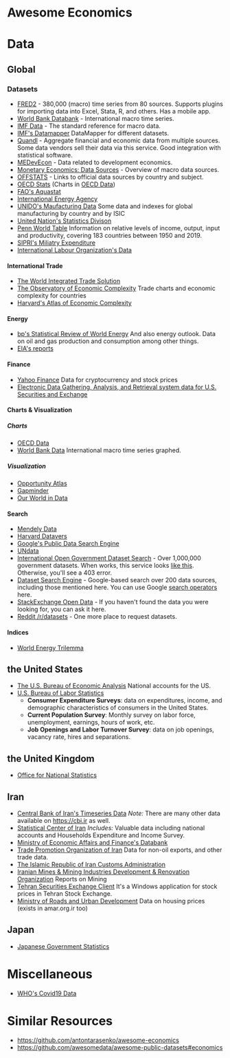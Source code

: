 # Awesome Economics
# Data
## Global

### Datasets

* [FRED2](https://research.stlouisfed.org/fred2/) - 380,000 (macro) time series from 80 sources. Supports plugins for importing data into Excel, Stata, R, and others. Has a mobile app.
* [World Bank Databank](http://databank.worldbank.org/) - International macro time series.
* [IMF Data](http://www.imf.org/en/Data) - The standard reference for macro data.
* [IMF's Datamapper](https://www.imf.org/external/datamapper/datasets) DataMapper for different datasets.
* [Quandl](https://www.quandl.com/) - Aggregate financial and economic data from multiple sources. Some data vendors sell their data via this service. Good integration with statistical software.
* [MEDevEcon](https://sites.google.com/site/medevecon/devecondata) - Data related to development economics.
* [Monetary Economics: Data Sources](https://sites.google.com/site/davesmant/various/data-sets-sources) - Overview of macro data sources.
* [OFFSTATS](http://www.offstats.auckland.ac.nz/) - Links to official data sources by country and subject.
* [OECD Stats](https://stats.oecd.org/) (Charts in [OECD Data](https://data.oecd.org/))
* [FAO's Aquastat](https://aquastat.fao.org/climate-information-tool/)
* [International Energy Agency](https://www.iea.org/data-and-statistics)
* [UNIDO's Maufacturing Data](https://stat.unido.org/database/CIP%202021) Some data and indexes for global manufacturing by country and by ISIC
* [United Nation's Statistics Divison](https://unstats.un.org/home/)
* [Penn World Table](https://www.rug.nl/ggdc/productivity/pwt/) Information on relative levels of income, output, input and productivity, covering 183 countries between 1950 and 2019.
* [SIPRI's Miliatry Expenditure](https://www.sipri.org/databases/milex)
* [International Labour Organization's Data](https://ilostat.ilo.org/data/)

#### International Trade
* [The World Integrated Trade Solution](https://wits.worldbank.org/)
* [The Observatory of Economic Complexity](https://oec.world/) Trade charts and economic complexity for countries
* [Harvard's Atlas of Economic Complexity](https://atlas.cid.harvard.edu/)

#### Energy
* [bp's Statistical Review of World Energy](https://www.bp.com/en/global/corporate/energy-economics/statistical-review-of-world-energy/downloads.html) And also energy outlook. Data on oil and gas production and consumption among other things.
* [EIA's reports](https://www.eia.gov/outlooks/aeo/)

#### Finance
* [Yahoo Finance](https://finance.yahoo.com/) Data for cryptocurrency and stock prices
* [Electronic Data Gathering, Analysis, and Retrieval system data for U.S. Securities and Exchange](https://www.sec.gov/edgar.shtml)

#### Charts & Visualization
##### Charts
* [OECD Data](https://data.oecd.org/)
* [World Bank Data](http://data.worldbank.org/) International macro time series graphed.
##### Visualization
* [Opportunity Atlas](https://www.opportunityatlas.org/)
* [Gapminder](https://www.gapminder.org/)
* [Our World in Data](https://ourworldindata.org/) 

#### Search
* [Mendely Data](https://data.mendeley.com/)
* [Harvard Datavers](https://dataverse.harvard.edu/)
* [Google's Public Data Search Engine](https://www.google.com/publicdata/directory#!)
* [UNdata](http://data.un.org/Default.aspx)
* [International Open Government Dataset Search](https://logd.tw.rpi.edu//node/9903) - Over 1,000,000 government datasets. When works, this service looks [like this](http://web.archive.org/web/20140815054106/http://logd.tw.rpi.edu/node/9903). Otherwise, you'll see a 403 error.
* [Dataset Search Engine](https://cse.google.com/cse/publicurl?cx=002720237717066476899:v2wv26idk7m) - Google-based search over 200 data sources, including those mentioned here. You can use Google [search operators](http://www.googleguide.com/advanced_operators_reference.html) here.
* [StackExchange Open Data](http://opendata.stackexchange.com/) - If you haven't found the data you were looking for, you can ask it here.
* [Reddit /r/datasets](https://www.reddit.com/r/datasets) - One more place to request datasets.

#### Indices
* [World Energy Trilemma](https://trilemma.worldenergy.org/)

## the United States
* [The U.S. Bureau of Economic Analysis](https://www.bea.gov/data/) National accounts for the US.
* [U.S. Bureau of Labor Statistics](https://www.bls.gov/cex/)
    * **Consumer Expenditure Surveys**: data on expenditures, income, and demographic characteristics of consumers in the United States.
    * **Current Population Survey**: Monthly survey on labor force, unemployment, earnings, hours of work, etc.
   * **Job Openings and Labor Turnover Survey**: data on job openings, vacancy rate, hires and separations.

## the United Kingdom
* [Office for National Statistics](https://www.ons.gov.uk/)

## Iran
* [Central Bank of Iran's Timeseries Data](https://tsd.cbi.ir) _Note:_ There are many other data available on https://cbi.ir as well.
* [Statistical Center of Iran](https://amar.org.ir/english) _Includes:_ Valuable data including national accounts and Households Expenditure and Income Survey.
* [Ministry of Economic Affairs and Finance's Databank](https://databank.mefa.ir)
* [Trade Promotion Organization of Iran](https://en.tpo.ir/Non%E2%80%93oil-Export) Data for non-oil exports, and other trade data.
* [The Islamic Republic of Iran Customs Administration](https://irica.gov.ir/index.php?newlang=eng)
* [Iranian Mines & Mining Industries Development & Renovation Organization](https://imidro.gov.ir/general_content/442-Annual-Reports.html) Reports on Mining
* [Tehran Securities Exchange Client](http://www.tsetmc.com/Site.aspx?ParTree=111A11) It's a Windows application for stock prices in Tehran Stock Exchange.
* [Ministry of Roads and Urban Development](https://www.mrud.ir/%D9%85%D8%B3%DA%A9%D9%86/%D8%A7%D9%82%D8%AA%D8%B5%D8%A7%D8%AF-%D9%85%D8%B3%D9%83%D9%86-%D9%88-%D8%A8%D8%B1%D9%86%D8%A7%D9%85%D9%87-%D8%B1%D9%8A%D8%B2%D9%8A/%D8%A2%D9%85%D8%A7%D8%B1-%D9%88-%D8%A7%D8%B7%D9%84%D8%A7%D8%B9%D8%A7%D8%AA) Data on housing prices (exists in amar.org.ir too)

## Japan
* [Japanese Government Statistics](https://www.e-stat.go.jp/en/)
# Miscellaneous
* [WHO's Covid19 Data](https://covid19.who.int/)
# Similar Resources
* https://github.com/antontarasenko/awesome-economics
* https://github.com/awesomedata/awesome-public-datasets#economics
